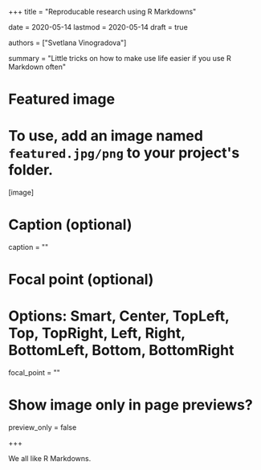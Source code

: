 +++
title = "Reproducable research using R Markdowns"

date = 2020-05-14
lastmod = 2020-05-14
draft = true

authors = ["Svetlana Vinogradova"]

summary = "Little tricks on how to make use life easier if you use R Markdown often"

# Featured image
# To use, add an image named `featured.jpg/png` to your project's folder. 
[image]
  # Caption (optional)
  caption = ""

  # Focal point (optional)
  # Options: Smart, Center, TopLeft, Top, TopRight, Left, Right, BottomLeft, Bottom, BottomRight
  focal_point = ""

  # Show image only in page previews?
  preview_only = false

+++

We all like R Markdowns. 
